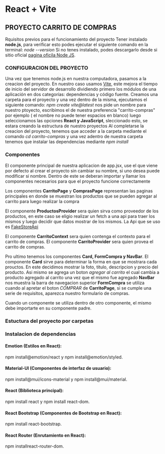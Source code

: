 # React + Vite

## **PROYECTO CARRITO DE COMPRAS**

Rquisitos previos para el funcionamiento del proyecto
Tener instalado **node.js**, para verificar esto podes ejecutar el siguiente comando en la terminal: 
*node --version*
Si no tenes instalado, podes descargarlo desde si sitio oficial [pagina oficila Node JS](https://nodejs.org/en).

### **CONFIGURACION DEL PROYECTO**

Una vez que tenemos node.js en nuestra computadora, pasamos a la creacion del proyecto.
En nuestro caso usamos [Vite](https://vitejs.dev/guide/), este mejora el tiempo de inicio del servidor de desarrollo dividiendo primero los módulos de una aplicación en dos categorías: dependencias y código fuente.
Creamos una carpeta para el proyecto y una vez dentro de la misma, ejecutamos el siguiente comando: 
*npm create vite@latest*
nos pide un nombre para nuestro ptoyecto, escribimos el de nuestra preferencia "carrito-compras" por ejemplo ( el nombre no puede tener espacios en blanco)
luego seleccionamos las opciones **React y JavaScript**, sleccionado esto, se estara creando la estructura de nuestro proyectos
Al completarse la creacion del proyecto, tenemos que acceder a la carpeta mediante el comando
*cd carrito-compras*
y una vez adentro de nuestra carpeta tenemos que instalar las dependencias mediante
*npm install*

### **Componentes**
El componente principal de nuestra aplicacion de app.jsx, use el que viene por defecto al crear el proyecto sin cambiar su nombre, si uno desea puede modificar si nombre. Dentro de este se deberan importar y llamar los componentes necesarios para que el proyecto funcione correctamente

Los componentes **CarritoPage** y **ComprasPage** representan las paginas principales en donde se muestran los productos que se pueden agregar al carrito para luego realizar la compra

El componente **ProductosProvider** sera quien sirva como proveedor de los productos, en este caso se eligio realizar un fetch a una api para traer los mismos y luego decidir que datos mostrar de los mismos. La Api que se uso es [FakeStoreApi](https://fakestoreapi.com/products)

El componente **CarritoContext** sera quien contenga el contexto para el carrito de compras. El componente **CarritoProvider** sera quien provea el carrito de compras.

Pro ultimo tenemos los componentes **Card, FormCompra y NavBar**. 
El componente **Card** sirve para determinar la forma en que se mostrara cada prouctos. En este decidimos mostrar la foto, titulo, descripcion y precio del producto. Asi mismo se agrega un boton *agregar al carrito* el cual cambia a producto agregado al carrito una vez que el mismo fue agregado
**NavBar** nos muestra la barra de navegacion superior
**FormCompra** se utiliza cuando al apretar el boton *COMPRAR* de **CarritoPage**, si se cumple una serie de requisitos, aparezca nuestro formulario de compras.

Cuando un componente se utiliza dentro de otro componente, el mismo debe importarte en su componente padre. 

### Estuctura del proyecto por carpetas


<!-- Carrito/
|-- node_modules/
|-- public/
|   |-- iconoCarrito.png
|-- src/
|   |-- components/
|   |   |-- FormCompra.jsx
|   |   |-- NavBar.jsx
|   |   |-- Card.jsx
|   |
|   |-- context/
|   |   |-- productosContext.jsx
|   |   |-- productosProvider.jsx
|   |   |-- CarritoContext.jsx
|   |   |-- CarritoProvider.jsx
|   |
|   |-- pages/
|   |   |-- CarritoPage.jsx
|   |   |-- ComprasPage.jsx
|   |
|   |-- styles/
|   |   |-- card.css
|   |   |-- comprasPage.css
|   |
|   |-- app.jsx
|   |-- app.css
|   |-- main.jsx
|
|-- .eslintrx.cjs
|-- .gitignore
|-- index.html
|-- package-lock.json
|-- package.json
|-- README.md
|-- vite.config.js
 -->


### Instalacion de dependencias

#### Emotion (Estilos en React):
npm install@emotion/react y npm install@emotion/styled.

#### Material-UI (Componentes de interfaz de usuario):
npm install@mui/icons-material y npm install@mui/material.

#### React (Biblioteca principal):
npm install react y npm install react-dom.

#### React Bootstrap (Componentes de Bootstrap en React):
npm install react-bootstrap.

#### React Router (Enrutamiento en React):
npm installreact-router-dom.